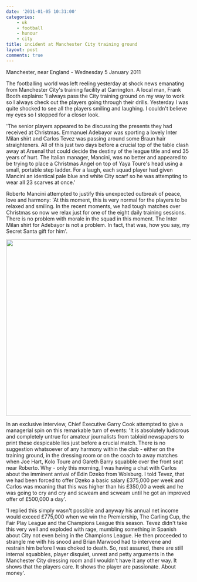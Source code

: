 ```yaml
---
date: '2011-01-05 10:31:00'
categories:
    - uk
    - football
    - hunour
    - city
title: incident at Manchester City training ground
layout: post
comments: true
---
```

Manchester, near England - Wednesday 5 January 2011

The footballing world was left reeling yesterday at shock news
emanating from Manchester City's training facility at Carrington. A
local man, Frank Booth explains: 'I always pass the City training
ground on my way to work so I always check out the players going
through their drills. Yesterday I was quite shocked to see all the
players smiling and laughing. I couldn't believe my eyes so I stopped
for a closer look.

'The senior players appeared to be discussing the presents they had
received at Christmas. Emmanuel Adebayor was sporting a lovely Inter
Milan shirt and Carlos Tevez was passing around some Braun hair
straighteners. All of this just two days before a crucial top of the
table clash away at Arsenal that could decide the destiny of the
league title and end 35 years of hurt. The Italian manager, Mancini,
was no better and appeared to be trying to place a Christmas Angel on
top of Yaya Toure's head using a small, portable step ladder. For a
laugh, each squad player had given Mancini an identical pale blue and
white City scarf so he was attempting to wear all 23 scarves at once.'

Roberto Mancini attempted to justify this unexpected outbreak of
peace, love and harmony: 'At this moment, this is very normal for the
players to be relaxed and smiling. In the recent moments, we had tough
matches over Christmas so now we relax just for one of the eight daily
training sessions. There is no problem with morale in the squad in
this moment. The Inter Milan shirt for Adebayor is not a problem. In
fact, that was, how you say, my Secret Santa gift for him'.

<a href="http://picasaweb.google.com/lh/photo/fU1jvaFvI7574nHiSBTdHA?feat=embedwebsite"><img src="http://lh3.ggpht.com/_l2uGy1RGCiE/TSRCDVYRBcI/AAAAAAAABtc/o8MimwGsyww/s800/Citeh-Training.jpg" height="480" width="640" /></a>

In an exclusive interview, Chief Executive Garry Cook attempted to
give a managerial spin on this remarkable turn of events: 'It is
absolutely ludicrous and completely untrue for amateur journalists
from tabloid newspapers to print these despicable lies just before a
crucial match. There is no suggestion whatsoever of any harmony within
the club - either on the training ground, in the dressing room or on
the coach to away matches when Joe Hart, Kolo Toure and Gareth Barry
squabble over the front seat near Roberto. Why - only this morning, I
was having a chat with Carlos about the imminent arrival of Edin Dzeko
from Wolsburg. I told Tevez, that we had been forced to offer Dzeko a
basic salary &pound;375,000 per week and Carlos was moaning that this
was higher than his &pound;350,00 a week and he was going to cry and
cry and scweam and scweam until he got an improved offer of
&pound;500,000 a day'.

'I replied this simply wasn't possible and anyway his annual net
income would exceed &pound;775,000 when we win the Premiership, The
Carling Cup, the Fair Play League and the Champions League this
season. Tevez didn't take this very well and exploded with rage,
mumbling something in Spanish about City not even being in the
Champions League. He then proceeded to strangle me with his snood and
Brian Marwood had to intervene and restrain him before I was choked to
death. So, rest assured, there are still internal squabbles, player
disquiet, unrest and petty arguments in the Manchester City dressing
room and I wouldn't have it any other way. It shows that the players
care. It shows the player are passionate. About money'.
